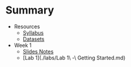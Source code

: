 # Summary

* Resources
  * [Syllabus](syllabus.md)
  * [Datasets](datasets.md)
* Week 1
  * [Slides Notes](slides-01-introduction.md)
  * [Lab 1](./labs/Lab 1\ -\ Getting Started.md)

